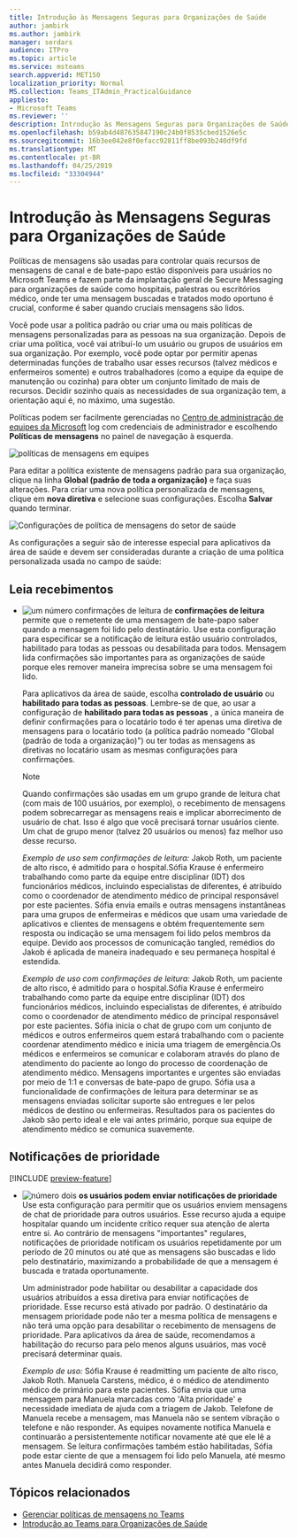 ```yaml
---
title: Introdução às Mensagens Seguras para Organizações de Saúde
author: jambirk
ms.author: jambirk
manager: serdars
audience: ITPro
ms.topic: article
ms.service: msteams
search.appverid: MET150
localization_priority: Normal
MS.collection: Teams_ITAdmin_PracticalGuidance
appliesto:
- Microsoft Teams
ms.reviewer: ''
description: Introdução às Mensagens Seguras para Organizações de Saúde
ms.openlocfilehash: b59ab4d487635847190c24b0f8535cbed1526e5c
ms.sourcegitcommit: 16b3ee042e8f0efacc92811ff8be093b240df9fd
ms.translationtype: MT
ms.contentlocale: pt-BR
ms.lasthandoff: 04/25/2019
ms.locfileid: "33304944"
---
```

# <a name="get-started-with-secure-messaging-for-healthcare-organizations"></a>Introdução às Mensagens Seguras para Organizações de Saúde

Políticas de mensagens são usadas para controlar quais recursos de mensagens de canal e de bate-papo estão disponíveis para usuários no Microsoft Teams e fazem parte da implantação geral de Secure Messaging para organizações de saúde como hospitais, palestras ou escritórios médico, onde ter uma mensagem buscadas e tratados modo oportuno é crucial, conforme é saber quando cruciais mensagens são lidos.

Você pode usar a política padrão ou criar uma ou mais políticas de mensagens personalizadas para as pessoas na sua organização. Depois de criar uma política, você vai atribuí-lo um usuário ou grupos de usuários em sua organização. Por exemplo, você pode optar por permitir apenas determinadas funções de trabalho usar esses recursos (talvez médicos e enfermeiros somente) e outros trabalhadores (como a equipe da equipe de manutenção ou cozinha) para obter um conjunto limitado de mais de recursos. Decidir sozinho quais as necessidades de sua organização tem, a orientação aqui é, no máximo, uma sugestão.

Políticas podem ser facilmente gerenciadas no [Centro de administração de equipes da Microsoft](http://admin.teams.microsoft.com) log com credenciais de administrador e escolhendo **Políticas de mensagens** no painel de navegação à esquerda.

 ![políticas de mensagens em equipes](../../media/messaging-policies-image1.png)

Para editar a política existente de mensagens padrão para sua organização, clique na linha **Global (padrão de toda a organização)** e faça suas alterações. Para criar uma nova política personalizada de mensagens, clique em **nova diretiva** e selecione suas configurações. Escolha **Salvar** quando terminar.

![Configurações de política de mensagens do setor de saúde](../../media/hc-message-policy.png)

As configurações a seguir são de interesse especial para aplicativos da área de saúde e devem ser consideradas durante a criação de uma política personalizada usada no campo de saúde:

## <a name="read-reciepts"></a>Leia recebimentos

- ![um número](../../media/sfbcallout1.png) confirmações de leitura de **confirmações de leitura** permite que o remetente de uma mensagem de bate-papo saber quando a mensagem foi lido pelo destinatário. Use esta configuração para especificar se a notificação de leitura estão usuário controlados, habilitado para todas as pessoas ou desabilitada para todos. Mensagem lida confirmações são importantes para as organizações de saúde porque eles remover maneira imprecisa sobre se uma mensagem foi lido.

  Para aplicativos da área de saúde, escolha **controlado de usuário** ou **habilitado para todas as pessoas**. Lembre-se de que, ao usar a configuração de **habilitado para todas as pessoas** , a única maneira de definir confirmações para o locatário todo é ter apenas uma diretiva de mensagens para o locatário todo (a política padrão nomeado "Global (padrão de toda a organização)") ou ter todas as mensagens as diretivas no locatário usam as mesmas configurações para confirmações.

  > [!NOTE]
  > Quando confirmações são usadas em um grupo grande de leitura chat (com mais de 100 usuários, por exemplo), o recebimento de mensagens podem sobrecarregar as mensagens reais e implicar aborrecimento de usuário de chat. Isso é algo que você precisará tornar usuários ciente. Um chat de grupo menor (talvez 20 usuários ou menos) faz melhor uso desse recurso.

    *Exemplo de uso sem confirmações de leitura:* Jakob Roth, um paciente de alto risco, é admitido para o hospital.Sófia Krause é enfermeiro trabalhando como parte da equipe entre disciplinar (IDT) dos funcionários médicos, incluindo especialistas de diferentes, é atribuído como o coordenador de atendimento médico de principal responsável por este pacientes.  Sófia envia emails e outras mensagens instantâneas para uma grupos de enfermeiras e médicos que usam uma variedade de aplicativos e clientes de mensagens e obtém frequentemente sem resposta ou indicação se uma mensagem foi lido pelos membros da equipe. Devido aos processos de comunicação tangled, remédios do Jakob é aplicada de maneira inadequado e seu permaneça hospital é estendida.

    *Exemplo de uso com confirmações de leitura:* Jakob Roth, um paciente de alto risco, é admitido para o hospital.Sófia Krause é enfermeiro trabalhando como parte da equipe entre disciplinar (IDT) dos funcionários médicos, incluindo especialistas de diferentes, é atribuído como o coordenador de atendimento médico de principal responsável por este pacientes.  Sófia inicia o chat de grupo com um conjunto de médicos e outros enfermeiros quem estará trabalhando com o paciente coordenar atendimento médico e inicia uma triagem de emergência.Os médicos e enfermeiros se comunicar e colaboram através do plano de atendimento do paciente ao longo do processo de coordenação de atendimento médico.  Mensagens importantes e urgentes são enviadas por meio de 1:1 e conversas de bate-papo de grupo. Sófia usa a funcionalidade de confirmações de leitura para determinar se as mensagens enviadas solicitar suporte são entregues e ler pelos médicos de destino ou enfermeiras. Resultados para os pacientes do Jakob são perto ideal e ele vai antes primário, porque sua equipe de atendimento médico se comunica suavemente.

## <a name="priority-notifications"></a>Notificações de prioridade

[!INCLUDE [preview-feature](../../includes/preview-feature.md)]

- ![número dois](../../media/sfbcallout2.png) **os usuários podem enviar notificações de prioridade** Use esta configuração para permitir que os usuários enviem mensagens de chat de prioridade para outros usuários. Esse recurso ajuda a equipe hospitalar quando um incidente crítico requer sua atenção de alerta entre si. Ao contrário de mensagens "importantes" regulares, notificações de prioridade notificam os usuários repetidamente por um período de 20 minutos ou até que as mensagens são buscadas e lido pelo destinatário, maximizando a probabilidade de que a mensagem é buscada e tratada oportunamente.

  Um administrador pode habilitar ou desabilitar a capacidade dos usuários atribuídos a essa diretiva para enviar notificações de prioridade. Esse recurso está ativado por padrão. O destinatário da mensagem prioridade pode não ter a mesma política de mensagens e não terá uma opção para desabilitar o recebimento de mensagens de prioridade. Para aplicativos da área de saúde, recomendamos a habilitação do recurso para pelo menos alguns usuários, mas você precisará determinar quais.

  *Exemplo de uso:* Sófia Krause é readmitting um paciente de alto risco, Jakob Roth. Manuela Carstens, médico, é o médico de atendimento médico de primário para este pacientes.  Sófia envia que uma mensagem para Manuela marcadas como 'Alta prioridade' e necessidade imediata de ajuda com a triagem de Jakob.  Telefone de Manuela recebe a mensagem, mas Manuela não se sentem vibração o telefone e não responder. As equipes novamente notifica Manuela e continuarão a persistentemente notificar novamente até que ele lê a mensagem. Se leitura confirmações também estão habilitadas, Sófia pode estar ciente de que a mensagem foi lido pelo Manuela, até mesmo antes Manuela decidirá como responder.

## <a name="related-topics"></a>Tópicos relacionados

- [Gerenciar políticas de mensagens no Teams](../../messaging-policies-in-teams.md)
- [Introdução ao Teams para Organizações de Saúde](teams-in-hc.md)
